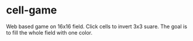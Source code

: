# cell-game
Web based  game on 16x16 field. Click cells to invert 3x3 suare. The goal is to fill the whole field with one color.
